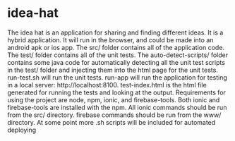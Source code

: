 # idea-hat
The idea hat is an application for sharing and finding different ideas. It is a hybrid application. It will run in the browser, and could be made into an android apk or ios app. The src/ folder contains all of the application code. The test/ folder contains all of the unit tests. The auto-detect-scripts/ folder contains some java code for automatically detecting all the unit test scripts in the test/ folder and injecting them into the html page for the unit tests. run-test.sh will run the unit tests. run-app will run the application for testing in a local server: http://localhost:8100. test-index.html is the html file generated for running the tests and looking at the output. Requirements for using the project are node, npm, ionic, and firebase-tools. Both ionic and firebase-tools are installed with the npm. All ionic commands should be run from the src/ directory. firebase commands should be run from the www/ directory. At some point more .sh scripts will be included for automated deploying

